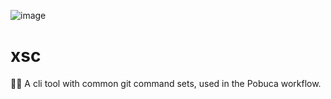 ![image](https://user-images.githubusercontent.com/3382344/68077817-47709c80-fdd3-11e9-96d2-46c06fb922cf.png)

# xsc
👩‍💻 A cli tool with common git command sets, used in the Pobuca workflow.

